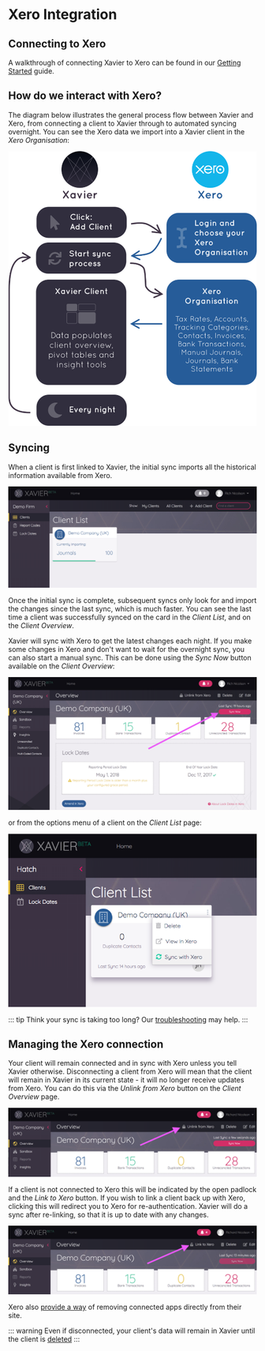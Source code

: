 # Xero Integration

## Connecting to Xero
A walkthrough of connecting Xavier to Xero can be found in our [Getting Started](/getting-started.md#adding-your-first-client) guide.

## How do we interact with Xero?
The diagram below illustrates the general process flow between Xavier and Xero, from connecting a client to Xavier through
to automated syncing overnight. You can see the Xero data we import into a Xavier client in the *Xero Organisation*:

![Xero Integration](./images/xero-relation-diagram.svg)

## Syncing 
When a client is first linked to Xavier, the initial sync imports all the historical information available from Xero.

![Initial client sync](./images/initial-client-sync.png)

Once the initial sync is complete, subsequent syncs only look for and import the changes since the last sync, which is 
much faster. You can see the last time a client was successfully synced on the card in the *Client List*, and on the 
*Client Overview*.

Xavier will sync with Xero to get the latest changes each night. If you make some changes in Xero and don't want to wait
for the overnight sync, you can also start a manual sync. This can be done using the *Sync Now* button available 
on the *Client Overview*:

![Sync Now Overview](./images/sync-now.png)

or from the options menu of a client on the *Client List* page:

![Sync With Xero Client List](./images/sync-with-xero-list.png) 

::: tip
Think your sync is taking too long? Our [troubleshooting](/troubleshooting.md#slow-client-syncing) may help.
:::

## Managing the Xero connection
Your client will remain connected and in sync with Xero unless you tell Xavier otherwise. Disconnecting a client from 
Xero will mean that the client will remain in Xavier in its current state - it will no longer receive updates from Xero.
You can do this via the *Unlink from Xero* button on the *Client Overview* page.

![Unlink From Xero](./images/unlink-from-xero.png)

If a client is not connected to Xero this will be indicated by the open padlock and the *Link to Xero* button.
If you wish to link a client back up with Xero, clicking this will redirect you to Xero for re-authentication. Xavier 
will do a sync after re-linking, so that it is up to date with any changes.

![Reconnect To Xero](./images/reconnect-to-xero.png)

Xero also [provide a way](https://central.xero.com/s/article/Disconnect-a-connected-app-in-Xero) of removing connected 
apps directly from their site.

::: warning
Even if disconnected, your client's data will remain in Xavier until the client is [deleted](/faq.md#how-can-i-remove-a-client-from-xavier)
:::  

 